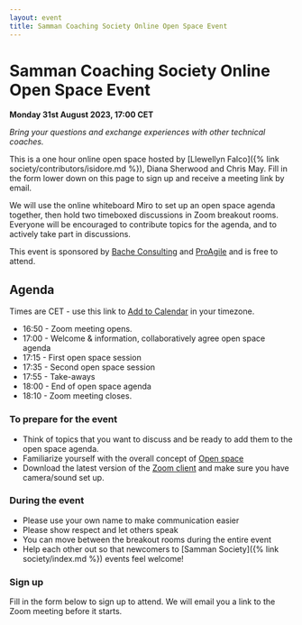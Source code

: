 ```yaml
---
layout: event
title: Samman Coaching Society Online Open Space Event
---
```


# Samman Coaching Society Online Open Space Event

**Monday 31st August 2023, 17:00 CET**

_Bring your questions and exchange experiences with other technical coaches._

This is a one hour online open space hosted by [Llewellyn Falco]({% link
society/contributors/isidore.md %}), Diana Sherwood and Chris May. Fill in the form lower down on this page to sign up and receive a meeting link by email.

We will use the online whiteboard Miro to set up an open space agenda together, then hold two timeboxed discussions in Zoom breakout rooms. Everyone will be encouraged to contribute topics for the agenda, and to actively take part in discussions.

This event is sponsored by [Bache Consulting](http://bacheconsulting.com) and [ProAgile](https://proagile.se/en) and is free to attend.

## Agenda
Times are CET - use this link to [Add to Calendar](https://www.addevent.com/event/Aq15076772) in your timezone.
* 16:50 - Zoom meeting opens.
* 17:00 - Welcome & information, collaboratively agree open space agenda
* 17:15 - First open space session
* 17:35 - Second open space session
* 17:55 - Take-aways
* 18:00 - End of open space agenda
* 18:10 - Zoom meeting closes.

### To prepare for the event
* Think of topics that you want to discuss and be ready to add them to the open space agenda.
* Familiarize yourself with the overall concept of [Open space](https://www.agilealliance.org/glossary/open-space)
* Download the latest version of the [Zoom client](https://support.zoom.us/hc/en-us/articles/360032812931-Starting-the-Zoom-Desktop-Client) and make sure you have camera/sound set up.

### During the event
* Please use your own name to make communication easier
* Please show respect and let others speak
* You can move between the breakout rooms during the entire event
* Help each other out so that newcomers to [Samman Society]({% link society/index.md %}) events feel welcome!

### Sign up
Fill in the form below to sign up to attend. We will email you a link to the Zoom meeting before it starts.

